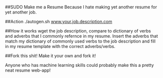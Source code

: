 ##SUDO Make me a Resume
Because I hate making yet another resume for yet another job. 

##Action
	./autogen.sh www.your.job.description.com

##How it works
wget the job description, compare to dictionary of verbs and adverbs that I commonly refernce in my resume. Insert the adverbs that match my dictionary of commonly used verbs to the job description and fill in my resume template with the correct adverbs/verbs. 


##Fork this shit!
Make it your own and fork it!

Anyone who has machine learning skills could probably make this a pretty neat resume web-app!
